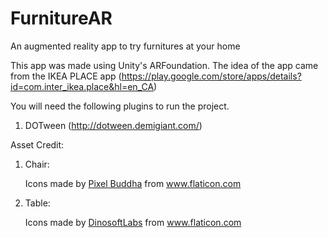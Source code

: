 # FurnitureAR
An augmented reality app to try furnitures at your home 

This app was made using Unity's ARFoundation. The idea of the app came from the IKEA PLACE app (https://play.google.com/store/apps/details?id=com.inter_ikea.place&hl=en_CA)

You will need the following plugins to run the project.
1. DOTween (http://dotween.demigiant.com/)


Asset Credit:
1. Chair: <div>Icons made by <a href="https://www.flaticon.com/free-icon/info@pixelbuddha.net" title="Pixel Buddha">Pixel Buddha</a> from <a href="https://www.flaticon.com/" title="Flaticon">www.flaticon.com</a></div>

2. Table: <div>Icons made by <a href="https://www.flaticon.com/authors/dinosoftlabs" title="DinosoftLabs">DinosoftLabs</a> from <a href="https://www.flaticon.com/" title="Flaticon">www.flaticon.com</a></div>